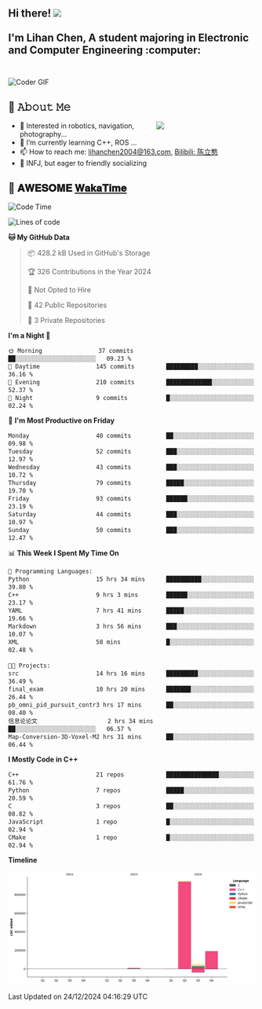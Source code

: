 <h2 align="left">
 <abc>
  <br>Hi there! <img src="https://user-images.githubusercontent.com/42378118/110234147-e3259600-7f4e-11eb-95be-0c4047144dea.gif" width="30"><br>
  <br> I'm Lihan Chen, A student majoring in Electronic and Computer Engineering :computer:<br>
  <br>
 </abc>
</h2>

<img align="center" src="https://media.giphy.com/media/SWoSkN6DxTszqIKEqv/giphy.gif" alt="Coder GIF" width="500">

## :book: 𝙰𝚋𝚘𝚞𝚝 𝙼𝚎

<img align="right" width="40%" src="https://github-readme-stats.vercel.app/api?username=LihanChen2004&show_icons=true&icon_color=CE1D2D&text_color=718096&bg_color=ffffff&hide_title=true" />

- 🌟 Interested in robotics, navigation, photography...
- 🌱 I’m currently learning C++, ROS ... 
- 📫 How to reach me: lihanchen2004@163.com, [Bilibili: 陈立憨](https://space.bilibili.com/170786212)
- 👯 INFJ, but eager to friendly socializing

## 📜 𝐀𝐖𝐄𝐒𝐎𝐌𝐄 [𝐖𝐚𝐤𝐚𝐓𝐢𝐦𝐞](https://github.com/anmol098/waka-readme-stats)

<!--START_SECTION:waka-->
![Code Time](http://img.shields.io/badge/Code%20Time-493%20hrs%2053%20mins-blue)

![Lines of code](https://img.shields.io/badge/From%20Hello%20World%20I%27ve%20Written-1.2%20million%20lines%20of%20code-blue)

**🐱 My GitHub Data** 

> 📦 428.2 kB Used in GitHub's Storage 
 > 
> 🏆 326 Contributions in the Year 2024
 > 
> 🚫 Not Opted to Hire
 > 
> 📜 42 Public Repositories 
 > 
> 🔑 3 Private Repositories 
 > 
**I'm a Night 🦉** 

```text
🌞 Morning                37 commits          ██░░░░░░░░░░░░░░░░░░░░░░░   09.23 % 
🌆 Daytime                145 commits         █████████░░░░░░░░░░░░░░░░   36.16 % 
🌃 Evening                210 commits         █████████████░░░░░░░░░░░░   52.37 % 
🌙 Night                  9 commits           █░░░░░░░░░░░░░░░░░░░░░░░░   02.24 % 
```
📅 **I'm Most Productive on Friday** 

```text
Monday                   40 commits          ██░░░░░░░░░░░░░░░░░░░░░░░   09.98 % 
Tuesday                  52 commits          ███░░░░░░░░░░░░░░░░░░░░░░   12.97 % 
Wednesday                43 commits          ███░░░░░░░░░░░░░░░░░░░░░░   10.72 % 
Thursday                 79 commits          █████░░░░░░░░░░░░░░░░░░░░   19.70 % 
Friday                   93 commits          ██████░░░░░░░░░░░░░░░░░░░   23.19 % 
Saturday                 44 commits          ███░░░░░░░░░░░░░░░░░░░░░░   10.97 % 
Sunday                   50 commits          ███░░░░░░░░░░░░░░░░░░░░░░   12.47 % 
```


📊 **This Week I Spent My Time On** 

```text
💬 Programming Languages: 
Python                   15 hrs 34 mins      ██████████░░░░░░░░░░░░░░░   39.80 % 
C++                      9 hrs 3 mins        ██████░░░░░░░░░░░░░░░░░░░   23.17 % 
YAML                     7 hrs 41 mins       █████░░░░░░░░░░░░░░░░░░░░   19.66 % 
Markdown                 3 hrs 56 mins       ███░░░░░░░░░░░░░░░░░░░░░░   10.07 % 
XML                      58 mins             █░░░░░░░░░░░░░░░░░░░░░░░░   02.48 % 

🐱‍💻 Projects: 
src                      14 hrs 16 mins      █████████░░░░░░░░░░░░░░░░   36.49 % 
final_exam               10 hrs 20 mins      ███████░░░░░░░░░░░░░░░░░░   26.44 % 
pb_omni_pid_pursuit_contr3 hrs 17 mins       ██░░░░░░░░░░░░░░░░░░░░░░░   08.40 % 
信息论论文                    2 hrs 34 mins       ██░░░░░░░░░░░░░░░░░░░░░░░   06.57 % 
Map-Conversion-3D-Voxel-M2 hrs 31 mins       ██░░░░░░░░░░░░░░░░░░░░░░░   06.44 % 
```

**I Mostly Code in C++** 

```text
C++                      21 repos            ███████████████░░░░░░░░░░   61.76 % 
Python                   7 repos             █████░░░░░░░░░░░░░░░░░░░░   20.59 % 
C                        3 repos             ██░░░░░░░░░░░░░░░░░░░░░░░   08.82 % 
JavaScript               1 repo              █░░░░░░░░░░░░░░░░░░░░░░░░   02.94 % 
CMake                    1 repo              █░░░░░░░░░░░░░░░░░░░░░░░░   02.94 % 
```



**Timeline**

![Lines of Code chart](https://raw.githubusercontent.com/LihanChen2004/LihanChen2004/main/assets/bar_graph.png)


 Last Updated on 24/12/2024 04:16:29 UTC
<!--END_SECTION:waka-->

<!--
**LihanChen2004/LihanChen2004** is a ✨ _special_ ✨ repository because its `README.md` (this file) appears on your GitHub profile.

Here are some ideas to get you started:

- 🔭 I’m currently working on ...
- 🌱 I’m currently learning ...
- 👯 I’m looking to collaborate on ...
- 🤔 I’m looking for help with ...
- 💬 Ask me about ...
- 📫 How to reach me: ...
- 😄 Pronouns: ...
- ⚡ Fun fact: ...
-->
